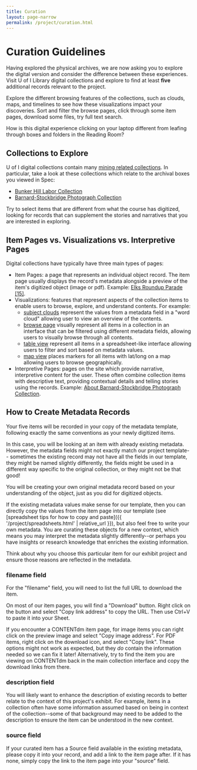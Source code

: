 ```yaml
---
title: Curation
layout: page-narrow
permalink: /project/curation.html
---
```


# Curation Guidelines

Having explored the physical archives, we are now asking you to explore the digital version and consider the difference between these experiences.
Visit U of I Library digital collections and explore to find at least **five** additional records relevant to the project. 

Explore the different browsing features of the collections, such as clouds, maps, and timelines to see how these visualizations impact your discoveries. 
Sort and filter the browse pages, click through some item pages, download some files, try full text search. 

How is this digital experience clicking on your laptop different from leafing through boxes and folders in the Reading Room? 

## Collections to Explore

U of I digital collections contain many [mining related collections](https://www.lib.uidaho.edu/digital/collections.html#Mining).
In particular, take a look at these collections which relate to the archival boxes you viewed in Spec:

- [Bunker Hill Labor Collection](https://www.lib.uidaho.edu/digital/bunkerhill/)
- [Barnard-Stockbridge Photograph Collection](https://www.lib.uidaho.edu/digital/barstock/)

Try to select items that are different from what the course has digitized, looking for records that can supplement the stories and narratives that you are interested in exploring.

## Item Pages vs. Visualizations vs. Interpretive Pages

Digital collections have typically have three main types of pages:

- Item Pages: a page that represents an individual object record. The item page usually displays the record's metadata alongside a preview of the item's digitized object (image or pdf). Example: [Elks Roundup Parade [15]](https://www.lib.uidaho.edu/digital/barstock/items/barstock2181.html).
- Visualizations: features that represent aspects of the collection items to enable users to browse, explore, and understand contents. For example: 
    - [subject clouds](https://www.lib.uidaho.edu/digital/barstock/subjects.html) represent the values from a metadata field in a "word cloud" allowing user to view an overview of the contents.
    - [browse page](https://www.lib.uidaho.edu/digital/barstock/browse.html) visually represent all items in a collection in an interface that can be filtered using different metadata fields, allowing users to visually browse through all contents.
    - [table view](https://www.lib.uidaho.edu/digital/barstock/data/) represent all items in a spreadsheet-like interface allowing users to filter and sort based on metadata values.
    - [map view](https://www.lib.uidaho.edu/digital/barstock/map.html) places markers for all items with lat/long on a map allowing users to browse geographically.
- Interpretive Pages: pages on the site which provide narrative, interpretive content for the user. These often combine collection items with descriptive text, providing contextual details and telling stories using the records. Example: [About Barnard-Stockbridge Photograph Collection](https://www.lib.uidaho.edu/digital/barstock/about.html).

## How to Create Metadata Records

Your five items will be recorded in your copy of the metadata template, following exactly the same conventions as your newly digitized items. 

In this case, you will be looking at an item with already existing metadata. 
However, the metadata fields might not exactly match our project template--
sometimes the existing record may not have all the fields in our template, they might be named slightly differently, the fields might be used in a different way specific to the original collection, or they might not be that good!

You will be creating your own original metadata record based on your understanding of the object, just as you did for digitized objects.

If the existing metadata values make sense for our template, then you can directly copy the values from the item page into our template (see [spreadsheet tips for how to copy and paste]({{ '/project/spreadsheets.html' | relative_url }}), but also feel free to write your own metadata. 
You are curating these objects for a new context, which means you may interpret the metadata slightly differently--or perhaps you have insights or research knowledge that enriches the existing information. 

Think about why you choose this particular item for our exhibit project and ensure those reasons are reflected in the metadata.

### filename field

For the "filename" field, you will need to list the full URL to download the item.

On most of our item pages, you will find a "Download" button. 
Right click on the button and select "Copy link address" to copy the URL. 
Then use Ctrl+V to paste it into your Sheet.

If you encounter a CONTENTdm item page, for image items you can right click on the preview image and select "Copy image address". 
For PDF items, right click on the download icon, and select "Copy link".
These options might not work as expected, but they *do* contain the information needed so we can fix it later! 
Alternatively, try to find the item you are viewing on CONTENTdm back in the main collection interface and copy the download links from there.

### description field

You will likely want to enhance the description of existing records to better relate to the context of this project's exhibit.
For example, items in a collection often have some information assumed based on being in context of the collection--some of that background may need to be added to the description to ensure the item can be understood in the new context.

### source field

If your curated item has a Source field available in the existing metadata, please copy it into your record, and add a link to the item page after.
If it has none, simply copy the link to the item page into your "source" field.
